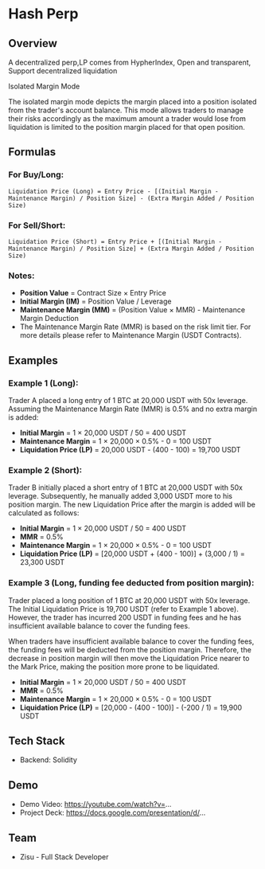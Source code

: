 # Hash Perp

## Overview
A decentralized perp,LP comes from HypherIndex, Open and transparent, Support decentralized liquidation

Isolated Margin Mode

The isolated margin mode depicts the margin placed into a position isolated from the trader's account balance. This mode allows traders to manage their risks accordingly as the maximum amount a trader would lose from liquidation is limited to the position margin placed for that open position.

## Formulas

### For Buy/Long:
```
Liquidation Price (Long) = Entry Price - [(Initial Margin - Maintenance Margin) / Position Size] - (Extra Margin Added / Position Size)
```

### For Sell/Short:
```
Liquidation Price (Short) = Entry Price + [(Initial Margin - Maintenance Margin) / Position Size] + (Extra Margin Added / Position Size)
```

### Notes:
- **Position Value** = Contract Size × Entry Price
- **Initial Margin (IM)** = Position Value / Leverage
- **Maintenance Margin (MM)** = (Position Value × MMR) - Maintenance Margin Deduction
- The Maintenance Margin Rate (MMR) is based on the risk limit tier. For more details please refer to Maintenance Margin (USDT Contracts).

## Examples

### Example 1 (Long):
Trader A placed a long entry of 1 BTC at 20,000 USDT with 50x leverage. Assuming the Maintenance Margin Rate (MMR) is 0.5% and no extra margin is added:

- **Initial Margin** = 1 × 20,000 USDT / 50 = 400 USDT
- **Maintenance Margin** = 1 × 20,000 × 0.5% - 0 = 100 USDT
- **Liquidation Price (LP)** = 20,000 USDT - (400 - 100) = 19,700 USDT

### Example 2 (Short):
Trader B initially placed a short entry of 1 BTC at 20,000 USDT with 50x leverage. Subsequently, he manually added 3,000 USDT more to his position margin. The new Liquidation Price after the margin is added will be calculated as follows:

- **Initial Margin** = 1 × 20,000 USDT / 50 = 400 USDT
- **MMR** = 0.5%
- **Maintenance Margin** = 1 × 20,000 × 0.5% - 0 = 100 USDT
- **Liquidation Price (LP)** = [20,000 USDT + (400 - 100)] + (3,000 / 1) = 23,300 USDT

### Example 3 (Long, funding fee deducted from position margin):
Trader placed a long position of 1 BTC at 20,000 USDT with 50x leverage. The Initial Liquidation Price is 19,700 USDT (refer to Example 1 above). However, the trader has incurred 200 USDT in funding fees and he has insufficient available balance to cover the funding fees.

When traders have insufficient available balance to cover the funding fees, the funding fees will be deducted from the position margin. Therefore, the decrease in position margin will then move the Liquidation Price nearer to the Mark Price, making the position more prone to be liquidated.

- **Initial Margin** = 1 × 20,000 USDT / 50 = 400 USDT
- **MMR** = 0.5%
- **Maintenance Margin** = 1 × 20,000 × 0.5% - 0 = 100 USDT
- **Liquidation Price (LP)** = [20,000 - (400 - 100)] - (-200 / 1) = 19,900 USDT

## Tech Stack
- Backend: Solidity

## Demo
- Demo Video: https://youtube.com/watch?v=...
- Project Deck: https://docs.google.com/presentation/d/...

## Team
- Zisu - Full Stack Developer